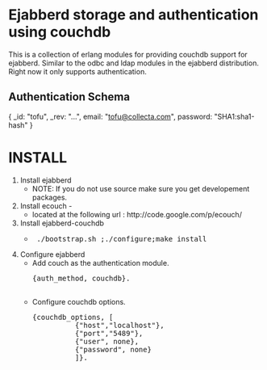 <h1> Ejabberd storage and authentication using couchdb </h1>

This is a collection of erlang modules for providing couchdb support for ejabberd. Similar to the odbc and ldap modules in the ejabberd distribution. Right now it only supports authentication.

<h2>Authentication Schema </h2>

{
  _id: "tofu",
  _rev: "...",
  email: "tofu@collecta.com",
  password: "SHA1:sha1-hash"
}

<h1> INSTALL </h1>

<ol>
<li>Install ejabberd  
  <ul>
     <li>NOTE: If you do not use source make sure you get developement packages.
     </li>
  </ul>
</li>
<li>Install ecouch - 
   <ul>
    <li>located at the following url :
http://code.google.com/p/ecouch/
    </li>
   </ul>
</li>
<li> Install ejabberd-couchdb 
 <ul><li><pre>
 ./bootstrap.sh ;./configure;make install
</pre></li></ul>
</li>
<li>Configure ejabberd
   <ul>
     <li>
     Add couch as the authentication module.
     <pre>
{auth_method, couchdb}.
     </pre> 
     </li>
<li> Configure couchdb options.
<pre>
{couchdb_options, [
		  {"host","localhost"},
		  {"port","5489"},
		  {"user", none},
		  {"password", none}	
		  ]}.
</pre>
   </ul>
</li>

</ol>




